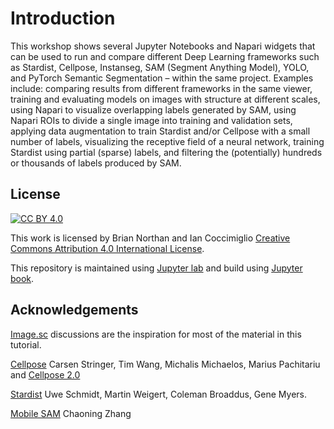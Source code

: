 # Introduction

This workshop shows several Jupyter Notebooks and Napari widgets that can be used to run and compare different Deep Learning frameworks such as Stardist, Cellpose, Instanseg, SAM (Segment Anything Model), YOLO, and PyTorch Semantic Segmentation – within the same project. Examples include: comparing results from different frameworks in the same viewer, training and evaluating models on images with structure at different scales, using Napari to visualize overlapping labels generated by SAM, using Napari ROIs to divide a single image into training and validation sets, applying data augmentation to train Stardist and/or Cellpose with a small number of labels, visualizing the receptive field of a neural network, training Stardist using partial (sparse) labels, and filtering the (potentially) hundreds or thousands of labels produced by SAM.

## License

[![CC BY 4.0][cc-by-shield]][cc-by]

This work is licensed by Brian Northan and Ian Coccimiglio 
[Creative Commons Attribution 4.0 International License][cc-by].

[cc-by]: http://creativecommons.org/licenses/by/4.0/
[cc-by-image]: https://i.creativecommons.org/l/by/4.0/88x31.png
[cc-by-shield]: https://img.shields.io/badge/License-CC%20BY%204.0-lightgrey.svg

This repository is maintained using [Jupyter lab](https://jupyterlab.readthedocs.io/en/stable/) and build using [Jupyter book](https://jupyterbook.org/intro.html).

## Acknowledgements

[Image.sc](Image.sc) discussions are the inspiration for most of the material in this tutorial.  

[Cellpose](https://www.nature.com/articles/s41592-020-01018-x)  Carsen Stringer, Tim Wang, Michalis Michaelos, Marius Pachitariu and [Cellpose 2.0](https://www.nature.com/articles/s41592-022-01663-4)

[Stardist](https://arxiv.org/abs/1806.03535) Uwe Schmidt, Martin Weigert, Coleman Broaddus, Gene Myers.

[Mobile SAM](https://arxiv.org/abs/2312.09579) Chaoning Zhang
